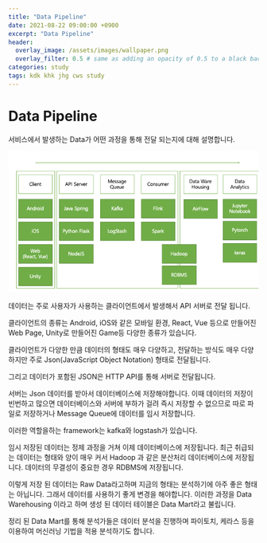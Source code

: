 ```yaml
---
title: "Data Pipeline"
date: 2021-08-22 09:00:00 +0900
excerpt: "Data Pipeline"
header:
  overlay_image: /assets/images/wallpaper.png
  overlay_filter: 0.5 # same as adding an opacity of 0.5 to a black background
categories: study 
tags: kdk khk jhg cws study
---
```

Data Pipeline
=============

서비스에서 발생하는 Data가 어떤 과정을 통해 전달 되는지에 대해 설명합니다.

![Datapipeline](/assets/images/datapipeline_overview.png)

데이터는 주로 사용자가 사용하는 클라이언트에서 발생해서 API 서버로 전달 됩니다. 

클라이언트의 종류는 Android, iOS와 같은 모바일 환경, React, Vue 등으로 만들어진 Web Page, Unity로 만들어진 Game등 다양한 종류가 있습니다.

클라이언트가 다양한 만큼 데이터의 형태도 매우 다양하고, 전달하는 방식도 매우 다양하지만 주로 Json(JavaScript Object Notation) 형태로 전달됩니다.

그리고 데이터가 포함된 JSON은 HTTP API를 통해 서버로 전달됩니다.

서버는 Json 데이터를 받아서 데이터베이스에 저장해야합니다. 이때 데이터의 저장이 빈번하고 많으면 데이터베이스와 서버에 부하가 걸려 즉시 저장할 수 없으므로 따로 파일로 저장하거나 Message Queue에 데이터를 임시 저장합니다.

이러한 역할을하는 framework는 kafka와 logstash가 있습니다.

임시 저장된 데이터는 정제 과정을 거쳐 이제 데이터베이스에 저장됩니다. 최근 취급되는 데이터는 형태와 양이 매우 커서 Hadoop 과 같은 분산처리 데이터베이스에 저장됩니다. 데이터의 무결성이 중요한 경우 RDBMS에 저장됩니다.

이렇게 저장 된 데이터는 Raw Data라고하며 지금의 형태는 분석하기에 아주 좋은 형태는 아닙니다. 그래서 데이터를 사용하기 좋게 변경을 해야합니다. 이러한 과정을 Data Warehousing 이라고 하며 생성 된 데이터 테이블은 Data Mart라고 불립니다.

정리 된 Data Mart를 통해 분석가들은 데이터 분석을 진행하며 파이토치, 케라스 등을 이용하여 머신러닝 기법을 적용 분석하기도 합니다.